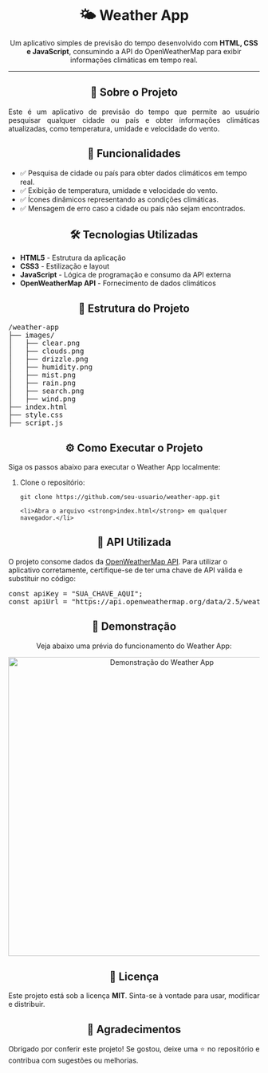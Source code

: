 <h1 align="center">🌤️ Weather App</h1>

<p align="center">
    Um aplicativo simples de previsão do tempo desenvolvido com <strong>HTML, CSS e JavaScript</strong>, 
    consumindo a API do OpenWeatherMap para exibir informações climáticas em tempo real.
</p>

<hr>

<h2 align="center">📌 Sobre o Projeto</h2>

<p align="justify">
    Este é um aplicativo de previsão do tempo que permite ao usuário pesquisar qualquer cidade ou país 
    e obter informações climáticas atualizadas, como temperatura, umidade e velocidade do vento.
</p>

<h2 align="center">🚀 Funcionalidades</h2>

<ul>
    <li>✅ Pesquisa de cidade ou país para obter dados climáticos em tempo real.</li>
    <li>✅ Exibição de temperatura, umidade e velocidade do vento.</li>
    <li>✅ Ícones dinâmicos representando as condições climáticas.</li>
    <li>✅ Mensagem de erro caso a cidade ou país não sejam encontrados.</li>
</ul>

<h2 align="center">🛠️ Tecnologias Utilizadas</h2>

<ul>
    <li><strong>HTML5</strong> - Estrutura da aplicação</li>
    <li><strong>CSS3</strong> - Estilização e layout</li>
    <li><strong>JavaScript</strong> - Lógica de programação e consumo da API externa</li>
    <li><strong>OpenWeatherMap API</strong> - Fornecimento de dados climáticos</li>
</ul>

<h2 align="center">📂 Estrutura do Projeto</h2>

<pre>
/weather-app
├── images/
│   ├── clear.png
│   ├── clouds.png
│   ├── drizzle.png
│   ├── humidity.png
│   ├── mist.png
│   ├── rain.png
│   ├── search.png
│   ├── wind.png
├── index.html
├── style.css
├── script.js
</pre>

<h2 align="center">⚙️ Como Executar o Projeto</h2>

<p>Siga os passos abaixo para executar o Weather App localmente:</p>

<ol>
    <li>Clone o repositório:</li>
    <pre><code>git clone https://github.com/seu-usuario/weather-app.git</code></pre>

    <li>Abra o arquivo <strong>index.html</strong> em qualquer navegador.</li>
</ol>

<h2 align="center">🔗 API Utilizada</h2>

<p>
    O projeto consome dados da 
    <a href="https://openweathermap.org/api" target="_blank">OpenWeatherMap API</a>. 
    Para utilizar o aplicativo corretamente, certifique-se de ter uma chave de API válida e substituir no código:
</p>

<pre>
const apiKey = "SUA_CHAVE_AQUI";
const apiUrl = "https://api.openweathermap.org/data/2.5/weather?units=metric&q=";
</pre>

<h2 align="center">📸 Demonstração</h2>

<p align="center">Veja abaixo uma prévia do funcionamento do Weather App:</p>
<p align="center">
    <img src="images/demo.png" alt="Demonstração do Weather App" width="600">
</p>

<h2 align="center">📜 Licença</h2>

<p align="justify">
    Este projeto está sob a licença <strong>MIT</strong>. Sinta-se à vontade para usar, modificar e distribuir.
</p>

<h2 align="center">🙌 Agradecimentos</h2>

<p align="justify">
    Obrigado por conferir este projeto! Se gostou, deixe uma ⭐ no repositório e contribua com sugestões ou melhorias.
</p>
